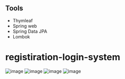 ## Tools

- Thymleaf
- Spring web
- Spring Data JPA
- Lombok

# registiration-login-system
![image](https://github.com/jahangirzadanurlan/registiration-login-system/assets/103985861/187c72d1-799e-47bc-988d-fe7bce798d99)
![image](https://github.com/jahangirzadanurlan/registiration-login-system/assets/103985861/1a0a20ed-0e4d-458b-a37d-8afd8a964ac8)
![image](https://github.com/jahangirzadanurlan/registiration-login-system/assets/103985861/44f0b6cf-438d-45d7-8042-deb26db66da2)
![image](https://github.com/jahangirzadanurlan/registiration-login-system/assets/103985861/41a51de5-0715-44ba-8348-e0160b3d5e2d)

